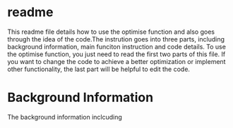 readme
======
This readme file details how to use the optimise function and also goes through the idea of the code.The instrution goes into three parts, including background information, main funciton instruction and code details. To use the optimise function, you just need to read the first two parts of this file. If you want to change the code to achieve a better optimization or implement other functionality, the last part will be helpful to edit the code.
# Background Information
The background information inclcuding
